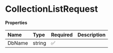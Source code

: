 # CollectionListRequest

**Properties**

| Name   | Type   | Required | Description |
| :----- | :----- | :------- | :---------- |
| DbName | string | ✅       |             |

<!-- This file was generated by liblab | https://liblab.com/ -->
